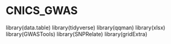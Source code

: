 # CNICS_GWAS
library(data.table)
library(tidyverse)
library(qqman)
library(xlsx)
library(GWASTools)
library(SNPRelate)
library(gridExtra)
